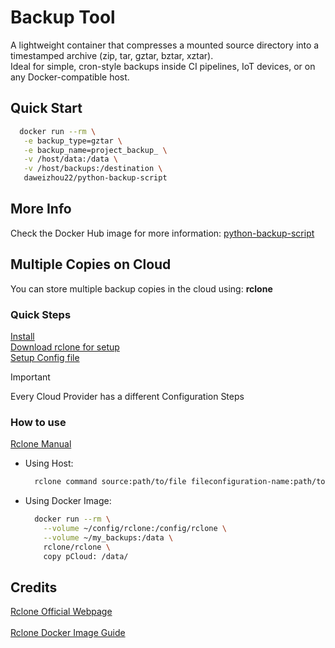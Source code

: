 #  Backup Tool

A lightweight container that compresses a mounted source directory into a timestamped archive (zip, tar, gztar, bztar, xztar).  
Ideal for simple, cron-style backups inside CI pipelines, IoT devices, or on any Docker-compatible host.

##  Quick Start
 
  ```bash
    docker run --rm \
     -e backup_type=gztar \
     -e backup_name=project_backup_ \
     -v /host/data:/data \
     -v /host/backups:/destination \
     daweizhou22/python-backup-script
  ```

## More Info

Check the Docker Hub image for more information: [python-backup-script](https://hub.docker.com/r/daweizhou22/python-backup-script)


##  Multiple Copies on Cloud

You can store multiple backup copies in the cloud using: **rclone**

### Quick Steps

[Install](https://rclone.org/install/)\
[Download rclone for setup](https://rclone.org/downloads/)\
[Setup Config file](https://rclone.org)
> [!IMPORTANT]
> Every Cloud Provider has a different Configuration Steps

### How to use

[Rclone Manual](https://rclone.org/commands)
- Using Host:
  ```bash
    rclone command source:path/to/file fileconfiguration-name:path/to/Cloudfile
  ```
- Using Docker Image:
  ```bash
    docker run --rm \
      --volume ~/config/rclone:/config/rclone \
      --volume ~/my_backups:/data \
      rclone/rclone \
      copy pCloud: /data/
  ```


## Credits

[Rclone Official Webpage](https://rclone.org)\
\
[Rclone Docker Image Guide](https://samjenkins.com/rclone-docker-setup/#steps-to-set-up-rclone-docker-image)


